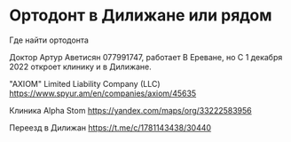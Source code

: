 # Ортодонт в Дилижане или рядом

Где найти ортодонта

Доктор Артур Аветисян 077991747, работает В Ереване, но С 1 декабря 2022 откроет клинику и в Дилижане.

"AXIOM" Limited Liability Company (LLC)
https://www.spyur.am/en/companies/axiom/45635

Клиника Alpha Stom
https://yandex.com/maps/org/33222583956

Переезд в Дилижан
https://t.me/c/1781143438/30440
